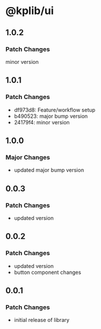 # @kplib/ui

## 1.0.2

### Patch Changes

minor version

## 1.0.1

### Patch Changes

- df973d8: Feature/workflow setup
- b490523: major bump version
- 24179f4: minor version

## 1.0.0

### Major Changes

- updated major bump version

## 0.0.3

### Patch Changes

- updated version

## 0.0.2

### Patch Changes

- updated version
- button component changes

## 0.0.1

### Patch Changes

- initial release of library
